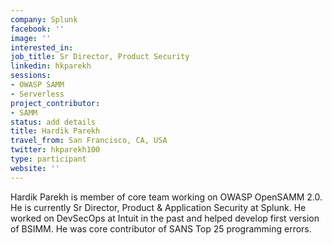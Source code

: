```yaml
---
company: Splunk
facebook: ''
image: ''
interested_in:
job_title: Sr Director, Product Security
linkedin: hkparekh
sessions:
- OWASP SAMM
- Serverless
project_contributor:
- SAMM
status: add details
title: Hardik Parekh
travel_from: San Francisco, CA, USA
twitter: hkparekh100
type: participant
website: ''
---
```


Hardik Parekh is member of core team working on OWASP OpenSAMM 2.0. He is currently Sr Director, Product & Application Security at Splunk. He worked on DevSecOps at Intuit in the past and helped develop first version of BSIMM. He was core contributor of SANS Top 25 programming errors.